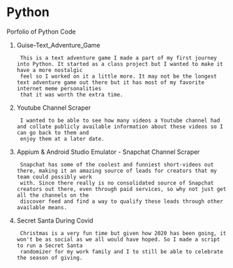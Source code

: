 # Python
Porfolio of Python Code

1. Guise-Text_Adventure_Game

        This is a text adventure game I made a part of my first journey into Python. It started as a class project but I wanted to make it have a more nostalgic 
        feel so I worked on it a little more. It may not be the longest text adventure game out there but it has most of my favorite internet meme personalities
        that it was worth the extra time.

2. Youtube Channel Scraper

        I wanted to be able to see how many videos a Youtube channel had and collate publicly available information about these videos so I can go back to them and
        enjoy them at a later date.

3. Appium & Android Studio Emulator - Snapchat Channel Scraper

        Snapchat has some of the coolest and funniest short-videos out there, making it an amazing source of leads for creators that my team could possibly work
        with. Since there really is no consolidated source of Snapchat creators out there, even through paid services, so why not just get all the channels on the
        discover feed and find a way to qualify these leads through other available means.

4. Secret Santa During Covid

        Christmas is a very fun time but given how 2020 has been going, it won't be as social as we all would have hoped. So I made a script to run a Secret Santa
        randomizer for my work family and I to still be able to celebrate the season of giving.
